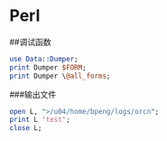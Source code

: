 # Perl

##调试函数
```perl
use Data::Dumper;
print Dumper $FORM;
print Dumper \@all_forms;
```
###输出文件
```perl
open L, ">/u04/home/bpeng/logs/orcn";
print L 'test';
close L;
```